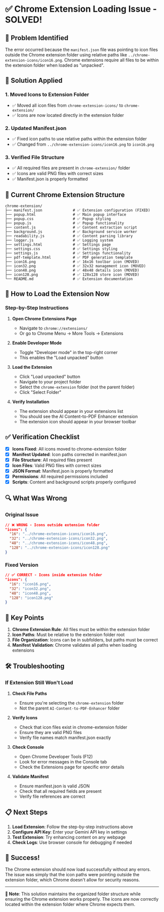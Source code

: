 # ✅ Chrome Extension Loading Issue - SOLVED!

## 🚨 Problem Identified
The error occurred because the `manifest.json` file was pointing to icon files outside the Chrome extension folder using relative paths like `../chrome-extension-icons/icon16.png`. Chrome extensions require all files to be within the extension folder when loaded as "unpacked".

## 🔧 Solution Applied

### 1. **Moved Icons to Extension Folder**
- ✅ Moved all icon files from `chrome-extension-icons/` to `chrome-extension/`
- ✅ Icons are now located directly in the extension folder

### 2. **Updated Manifest.json**
- ✅ Fixed icon paths to use relative paths within the extension folder
- ✅ Changed from `../chrome-extension-icons/icon16.png` to `icon16.png`

### 3. **Verified File Structure**
- ✅ All required files are present in `chrome-extension/` folder
- ✅ Icons are valid PNG files with correct sizes
- ✅ Manifest.json is properly formatted

## 📁 Current Chrome Extension Structure

```
chrome-extension/
├── manifest.json              # ✅ Extension configuration (FIXED)
├── popup.html                 # ✅ Main popup interface
├── popup.css                  # ✅ Popup styling
├── popup.js                   # ✅ Popup functionality
├── content.js                 # ✅ Content extraction script
├── background.js              # ✅ Background service worker
├── readability.js             # ✅ Content parsing library
├── logger.js                  # ✅ Logging system
├── settings.html              # ✅ Settings page
├── settings.css               # ✅ Settings styling
├── settings.js                # ✅ Settings functionality
├── pdf-template.html          # ✅ PDF generation template
├── icon16.png                 # ✅ 16x16 toolbar icon (MOVED)
├── icon32.png                 # ✅ 32x32 management icon (MOVED)
├── icon48.png                 # ✅ 48x48 details icon (MOVED)
├── icon128.png                # ✅ 128x128 store icon (MOVED)
└── README.md                  # ✅ Extension documentation
```

## 🚀 How to Load the Extension Now

### Step-by-Step Instructions

1. **Open Chrome Extensions Page**
   - Navigate to `chrome://extensions/`
   - Or go to Chrome Menu → More Tools → Extensions

2. **Enable Developer Mode**
   - Toggle "Developer mode" in the top-right corner
   - This enables the "Load unpacked" button

3. **Load the Extension**
   - Click "Load unpacked" button
   - Navigate to your project folder
   - Select the `chrome-extension` folder (not the parent folder)
   - Click "Select Folder"

4. **Verify Installation**
   - The extension should appear in your extensions list
   - You should see the AI Content-to-PDF Enhancer extension
   - The extension icon should appear in your browser toolbar

## ✅ Verification Checklist

- [x] **Icons Fixed**: All icons moved to chrome-extension folder
- [x] **Manifest Updated**: Icon paths corrected in manifest.json
- [x] **File Structure**: All required files present
- [x] **Icon Files**: Valid PNG files with correct sizes
- [x] **JSON Format**: Manifest.json is properly formatted
- [x] **Permissions**: All required permissions included
- [x] **Scripts**: Content and background scripts properly configured

## 🔍 What Was Wrong

### Original Issue
```json
// ❌ WRONG - Icons outside extension folder
"icons": {
  "16": "../chrome-extension-icons/icon16.png",
  "32": "../chrome-extension-icons/icon32.png",
  "48": "../chrome-extension-icons/icon48.png",
  "128": "../chrome-extension-icons/icon128.png"
}
```

### Fixed Version
```json
// ✅ CORRECT - Icons inside extension folder
"icons": {
  "16": "icon16.png",
  "32": "icon32.png",
  "48": "icon48.png",
  "128": "icon128.png"
}
```

## 🎯 Key Points

1. **Chrome Extension Rule**: All files must be within the extension folder
2. **Icon Paths**: Must be relative to the extension folder root
3. **File Organization**: Icons can be in subfolders, but paths must be correct
4. **Manifest Validation**: Chrome validates all paths when loading extensions

## 🛠️ Troubleshooting

### If Extension Still Won't Load

1. **Check File Paths**
   - Ensure you're selecting the `chrome-extension` folder
   - Not the parent `AI-Content-to-PDF-Enhancer` folder

2. **Verify Icons**
   - Check that icon files exist in chrome-extension folder
   - Ensure they are valid PNG files
   - Verify file names match manifest.json exactly

3. **Check Console**
   - Open Chrome Developer Tools (F12)
   - Look for error messages in the Console tab
   - Check the Extensions page for specific error details

4. **Validate Manifest**
   - Ensure manifest.json is valid JSON
   - Check that all required fields are present
   - Verify file references are correct

## 📋 Next Steps

1. **Load Extension**: Follow the step-by-step instructions above
2. **Configure API Key**: Enter your Gemini API key in settings
3. **Test Extension**: Try enhancing content on any webpage
4. **Check Logs**: Use browser console for debugging if needed

## 🎉 Success!

The Chrome extension should now load successfully without any errors. The issue was simply that the icon paths were pointing outside the extension folder, which Chrome doesn't allow for security reasons.

---

**📝 Note**: This solution maintains the organized folder structure while ensuring the Chrome extension works properly. The icons are now correctly located within the extension folder where Chrome expects them.
